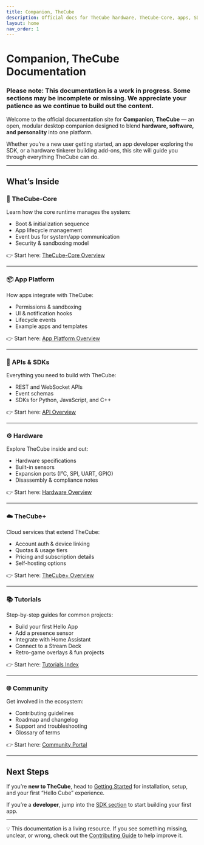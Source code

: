 ```yaml
---
title: Companion, TheCube
description: Official docs for TheCube hardware, TheCube-Core, apps, SDK, and TheCube+ cloud.
layout: home
nav_order: 1
---
```


# Companion, TheCube Documentation

### Please note: This documentation is a work in progress. Some sections may be incomplete or missing. We appreciate your patience as we continue to build out the content.

Welcome to the official documentation site for **Companion, TheCube** — an open, modular desktop companion designed to blend **hardware, software, and personality** into one platform.  

Whether you’re a new user getting started, an app developer exploring the SDK, or a hardware tinkerer building add-ons, this site will guide you through everything TheCube can do.

---

## What’s Inside

### 🧩 TheCube-Core
Learn how the core runtime manages the system:
- Boot & initialization sequence  
- App lifecycle management  
- Event bus for system/app communication  
- Security & sandboxing model  

👉 Start here: [TheCube-Core Overview](/core/)

---

### 📦 App Platform
How apps integrate with TheCube:
- Permissions & sandboxing  
- UI & notification hooks  
- Lifecycle events  
- Example apps and templates  

👉 Start here: [App Platform Overview](/apps/)

---

### 🔌 APIs & SDKs
Everything you need to build with TheCube:
- REST and WebSocket APIs  
- Event schemas  
- SDKs for Python, JavaScript, and C++  

👉 Start here: [API Overview](/api/)

---

### ⚙️ Hardware
Explore TheCube inside and out:
- Hardware specifications  
- Built-in sensors  
- Expansion ports (I²C, SPI, UART, GPIO)  
- Disassembly & compliance notes  

👉 Start here: [Hardware Overview](/hardware/)

---

### ☁️ TheCube+
Cloud services that extend TheCube:
- Account auth & device linking  
- Quotas & usage tiers  
- Pricing and subscription details  
- Self-hosting options  

👉 Start here: [TheCube+ Overview](/thecube-plus/)

---

### 📚 Tutorials
Step-by-step guides for common projects:
- Build your first Hello App  
- Add a presence sensor  
- Integrate with Home Assistant  
- Connect to a Stream Deck  
- Retro-game overlays & fun projects  

👉 Start here: [Tutorials Index](/tutorials/)

---

### 🌐 Community
Get involved in the ecosystem:
- Contributing guidelines  
- Roadmap and changelog  
- Support and troubleshooting  
- Glossary of terms  

👉 Start here: [Community Portal](/community/)

---

## Next Steps

If you’re **new to TheCube**, head to [Getting Started](/getting-started/) for installation, setup, and your first “Hello Cube” experience.  

If you’re a **developer**, jump into the [SDK section](/sdk/) to start building your first app.  

---

💡 This documentation is a living resource. If you see something missing, unclear, or wrong, check out the [Contributing Guide](/community/contributing/) to help improve it.